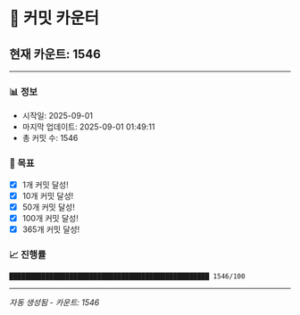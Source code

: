 # 🔢 커밋 카운터

## 현재 카운트: 1546

---

### 📊 정보
- 시작일: 2025-09-01
- 마지막 업데이트: 2025-09-01 01:49:11
- 총 커밋 수: 1546

### 🎯 목표
- [x] 1개 커밋 달성!
- [x] 10개 커밋 달성!
- [x] 50개 커밋 달성!
- [x] 100개 커밋 달성!
- [x] 365개 커밋 달성!

### 📈 진행률
```
██████████████████████████████████████████████████ 1546/100
```

---
*자동 생성됨 - 카운트: 1546*
